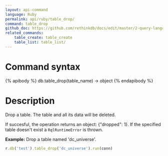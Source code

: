 ```yaml
---
layout: api-command 
language: Ruby
permalink: api/ruby/table_drop/
command: table_drop
github_doc: https://github.com/rethinkdb/docs/edit/master/2-query-language/api/ruby/manipulating-tables/table_drop.md
related_commands:
    table_create: table_create
    table_list: table_list/
---
```


# Command syntax #

{% apibody %}
db.table_drop(table_name) &rarr; object
{% endapibody %}

# Description #

Drop a table. The table and all its data will be deleted.

If succesful, the operation returns an object: {"dropped": 1}. If the specified table
doesn't exist a `RqlRuntimeError` is thrown.

__Example:__ Drop a table named 'dc_universe'.

```rb
r.db('test').table_drop('dc_universe').run(conn)
```
